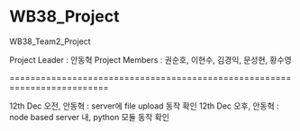 # WB38_Project

WB38_Team2_Project

Project Leader : 안동혁
Project Members : 권순호, 이현수, 김경익, 문성현, 황수영

=========================================================================

12th Dec 오전, 안동혁 : server에 file upload 동작 확인
12th Dec 오후, 안동혁 : node based server 내, python 모듈 동작 확인
